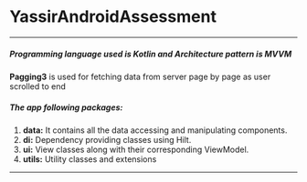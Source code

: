 # YassirAndroidAssessment

---

##### Programming language used is Kotlin and Architecture pattern is MVVM

**Pagging3** is used for fetching data from server page by page as user scrolled to end


##### The app following packages:
  1. **data:** It contains all the data accessing and manipulating components.
  2. **di:** Dependency providing classes using Hilt.
  3. **ui:** View classes along with their corresponding ViewModel.
  4. **utils:** Utility classes and extensions


---
